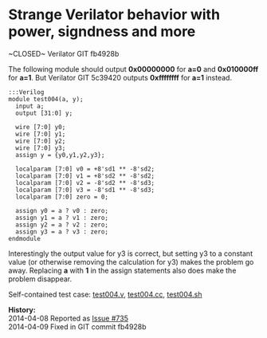 
Strange Verilator behavior with power, signdness and more
=========================================================

~CLOSED~ Verilator GIT fb4928b

The following module should output **0x00000000** for **a=0** and
**0x010000ff** for **a=1**. But Verilator GIT 5c39420 outputs **0xffffffff**
for **a=1** instead.

    :::Verilog
    module test004(a, y);
      input a;
      output [31:0] y;
    
      wire [7:0] y0;
      wire [7:0] y1;
      wire [7:0] y2;
      wire [7:0] y3;
      assign y = {y0,y1,y2,y3};
    
      localparam [7:0] v0 = +8'sd1 ** -8'sd2;
      localparam [7:0] v1 = +8'sd2 ** -8'sd2;
      localparam [7:0] v2 = -8'sd2 ** -8'sd3;
      localparam [7:0] v3 = -8'sd1 ** -8'sd3;
      localparam [7:0] zero = 0; 
    
      assign y0 = a ? v0 : zero;
      assign y1 = a ? v1 : zero;
      assign y2 = a ? v2 : zero;
      assign y3 = a ? v3 : zero;
    endmodule

Interestingly the output value for y3 is correct, but setting y3 to
a constant value (or otherwise removing the calculation for y3) makes the
problem go away. Replacing **a** with **1** in the assign statements
also does make the problem disappear.

Self-contained test case:
[test004.v](http://svn.clifford.at/handicraft/2014/verilatortest/test004.v),
[test004.cc](http://svn.clifford.at/handicraft/2014/verilatortest/test004.cc),
[test004.sh](http://svn.clifford.at/handicraft/2014/verilatortest/test004.sh)

**History:**  
2014-04-08 Reported as [Issue #735](http://www.veripool.org/issues/735-Verilator-Strange-Verilator-behavior-with-power-signdness-and-more)  
2014-04-09 Fixed in GIT commit fb4928b
